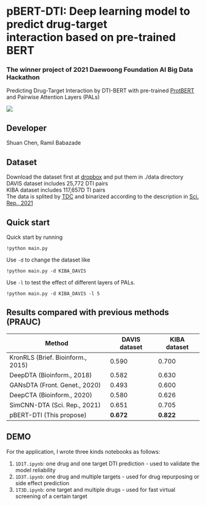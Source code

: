 # pBERT-DTI: Deep learning model to predict drug-target interaction based on pre-trained BERT
### The winner project of 2021 Daewoong Foundation AI Big Data Hackathon
Predicting Drug-Target Interaction by DTI-BERT with pre-trained [ProtBERT](https://www.computer.org/csdl/journal/tp/5555/01/09477085/1v2M3TwoN4A) and Pairwise Attention Layers (PALs) <br>

![](https://i.imgur.com/oycRczH.png)

## Developer
Shuan Chen, Ramil Babazade<br>

## Dataset
Download the dataset first at [dropbox](https://www.dropbox.com/sh/552lndmllnxex4m/AAC3jUQIDRVIiiHaLlaisHTRa?dl=0) and put them in ./data directory <br>
DAVIS dataset includes 25,772 DTI pairs <br>
KIBA dataset includes 117,657D TI pairs <br>
The data is splited by [TDC](https://tdcommons.ai/multi_pred_tasks/dti/) and binarized according to the description in [Sci. Rep., 2021](https://www.nature.com/articles/s41598-021-83679-y)<br>

## Quick start
Quick start by running
```
!python main.py
```
Use `-d` to change the dataset like
```
!python main.py -d KIBA_DAVIS
```
Use `-l` to test the effect of different layers of PALs.
```
!python main.py -d KIBA_DAVIS -l 5
```

## Results compared with previous methods (PRAUC)

| Method | DAVIS dataset | KIBA dataset |
| -------- | -------- | -------- |
| KronRLS (Brief. Bioinform., 2015) | 0.590 | 0.700 |
| DeepDTA (Bioinform., 2018) | 0.582 | 0.630 |
| GANsDTA (Front. Genet., 2020) | 0.493 | 0.600 |
| DeepCTA (Bioinform., 2020) | 0.580 | 0.626 |
| SimCNN-DTA (Sci. Rep., 2021) | 0.651 | 0.705 |
| pBERT-DTI (This propose) | **0.672** | **0.822** |

## DEMO
For the application, I wrote three kinds notebooks as follows:
1. `1D1T.ipynb`: one drug and one target DTI prediction - used to validate the model reliability
2. `1D3T.ipynb`: one drug and multiple targets - used for drug repurposing or side effect prediction
3. `1T3D.ipynb`: one target and multiple drugs - used for fast virtual screening of a certain target
